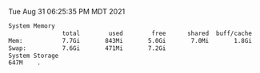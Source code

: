 Tue Aug 31 06:25:35 PM MDT 2021
```bash
System Memory
               total        used        free      shared  buff/cache   available
Mem:           7.7Gi       843Mi       5.0Gi       7.0Mi       1.8Gi       6.5Gi
Swap:          7.6Gi       471Mi       7.2Gi
System Storage
647M	.
```
